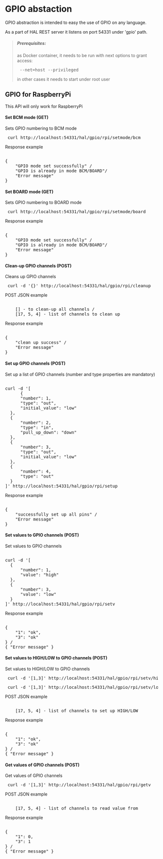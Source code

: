 # GPIO abstaction
GPIO abstraction is intended to easy the use of GPIO on any language. 

As a part of HAL REST server it listens on port 54331 under 'gpio' path. 
 
> ##### Prerequisites:
> as Docker container, it needs to be run with next options to grant access: 
> <pre> --net=host --privileged </pre>
> in other cases it needs to start under root user
 
## GPIO for RaspberryPi
This API will only work for RaspberryPi
#### Set BCM mode (GET)
Sets GPIO numbering to BCM mode 
<pre> curl http://localhost:54331/hal/gpio/rpi/setmode/bcm </pre>
Response example
<pre> 
{
    "GPIO mode set successfully" /     
    "GPIO is already in mode BCM/BOARD"/
    "Error message"
} 
</pre>
#### Set BOARD mode (GET)
Sets GPIO numbering to BOARD mode 
<pre> curl http://localhost:54331/hal/gpio/rpi/setmode/board </pre>
Response example
<pre> 
{
    "GPIO mode set successfully" / 
    "GPIO is already in mode BCM/BOARD"/
    "Error message"
} 
</pre>
#### Clean-up GPIO channels (POST)
Cleans up GPIO channels
<pre> curl -d '{}' http://localhost:54331/hal/gpio/rpi/cleanup </pre>
POST JSON example
<pre> 
    [] - to clean-up all channels / 
    [17, 5, 4] - list of channels to clean up
</pre>
Response example
<pre> 
{
    "clean up success" / 
    "Error message" 
}
</pre>
#### Set up GPIO channels (POST)
Set up a list of GPIO channels (number and type properties are mandatory)
<pre>  
curl -d '[
      {
      "number": 1,
      "type": "out",
      "initial_value": "low"
  },
  {
      "number": 2,
      "type": "in",
      "pull_up_down": "down"
  },
  {
      "number": 3,
      "type": "out",
      "initial_value": "low"
  },
  {
      "number": 4,
      "type": "out"
  }
]' http://localhost:54331/hal/gpio/rpi/setup </pre>

Response example
<pre> 
{
    "successfully set up all pins" / 
    "Error message" 
}
</pre>

#### Set values to GPIO channels (POST)
Set values to GPIO channels

<pre> 
curl -d '[
  {
      "number": 1,
      "value": "high"
  },
  {
      "number": 3,
      "value": "low"
  }
]' http://localhost:54331/hal/gpio/rpi/setv
</pre>

Response example
<pre> 
{
    "1": "ok",
    "3": "ok"
} /
{ "Error message" }
</pre>

#### Set values to HIGH/LOW to GPIO channels (POST)
Set values to HIGH/LOW to GPIO channels
<pre> curl -d '[1,3]' http://localhost:54331/hal/gpio/rpi/setv/high </pre>
<pre> curl -d '[1,3]' http://localhost:54331/hal/gpio/rpi/setv/low </pre>
POST JSON example
<pre> 
    [17, 5, 4] - list of channels to set up HIGH/LOW
</pre>
Response example
<pre> 
{
    "1": "ok",
    "3": "ok"
} /
{ "Error message" }
</pre>

#### Get values of GPIO channels (POST)
Get values of GPIO channels
<pre> curl -d '[1,3]' http://localhost:54331/hal/gpio/rpi/getv </pre>
POST JSON example
<pre> 
    [17, 5, 4] - list of channels to read value from
</pre>
Response example
<pre> 
{
    "1": 0,
    "3": 1
} /
{ "Error message" }
</pre>

